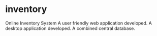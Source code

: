 # inventory
Online Inventory System
A user friendly web application developed.
A desktop application developed.
A combined central database.
